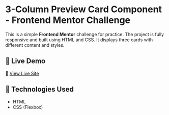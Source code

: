 # 3-Column Preview Card Component - Frontend Mentor Challenge

This is a simple **Frontend Mentor** challenge for practice. The project is fully responsive and built using HTML and CSS. It displays three cards with different content and styles.

## 🚀 Live Demo
🔗 [View Live Site](https://amitfrontend.github.io/3-column-preview-card-component/)

## 📌 Technologies Used
- HTML
- CSS (Flexbox)
